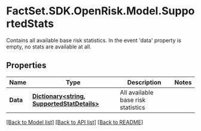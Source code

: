 # FactSet.SDK.OpenRisk.Model.SupportedStats
Contains all available base risk statistics. In the event 'data' property is empty, no stats are available at all.

## Properties

Name | Type | Description | Notes
------------ | ------------- | ------------- | -------------
**Data** | [**Dictionary&lt;string, SupportedStatDetails&gt;**](SupportedStatDetails.md) | All available base risk statistics | 

[[Back to Model list]](../README.md#documentation-for-models) [[Back to API list]](../README.md#documentation-for-api-endpoints) [[Back to README]](../README.md)

